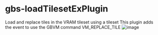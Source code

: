 # gbs-loadTilesetExPlugin
 Load and replace tiles in the VRAM tileset using a tileset
This plugin adds the event to use the GBVM command VM_REPLACE_TILE
![image](https://github.com/user-attachments/assets/4400d11b-e663-4163-b840-da48ab1783ee)


